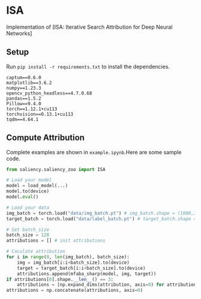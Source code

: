 # ISA

Implementation of [ISA: Iterative Search Attribution for Deep Neural Networks]

## Setup

Run `pip install -r requirements.txt` to install the dependencies.

```
captum==0.6.0
matplotlib==3.6.2
numpy==1.23.3
opencv_python_headless==4.7.0.68
pandas==1.5.2
Pillow==9.4.0
torch==1.12.1+cu113
torchvision==0.13.1+cu113
tqdm==4.64.1
```

## Compute Attribution

Complete examples are shown in `example.ipynb`.Here are some sample code.

```python
from saliency.saliency_zoo import ISA

# Load your model
model = load_model(...)
model.to(device)
model.eval()

# Load your data
img_batch = torch.load("data/img_batch.pt") # img_batch.shape = (1000,3,224,224)
target_batch = torch.load("data/label_batch.pt") # target_batch.shape = (1000,)

# Set batch_size
batch_size = 128
attributions = [] # init attributions

# Caculate attribution
for i in range(0, len(img_batch), batch_size):
    img = img_batch[i:i+batch_size].to(device)
    target = target_batch[i:i+batch_size].to(device)
    attributions.append(mfaba_sharp(model, img, target))
if attributions[0].shape.__len__() == 3:
    attributions = [np.expand_dims(attribution, axis=0) for attribution in attributions]
attributions = np.concatenate(attributions, axis=0)
```
